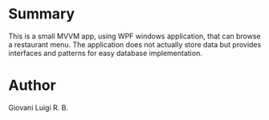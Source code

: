 # Summary

This is a small MVVM app, using WPF windows application, that can browse a restaurant menu.
The application does not actually store data but provides interfaces and patterns for easy database implementation.

# Author

Giovani Luigi R. B.
